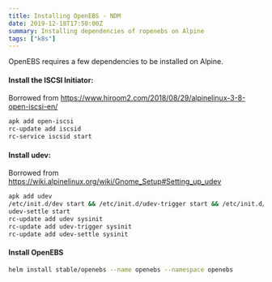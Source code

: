```yaml
---
title: Installing OpenEBS - NDM
date: 2019-12-18T17:50:00Z
summary: Installing dependencies of ropenebs on Alpine
tags: ["k8s"]
---
```


OpenEBS requires a few dependencies to be installed on Alpine.

#### Install the ISCSI Initiator:
Borrowed from https://www.hiroom2.com/2018/08/29/alpinelinux-3-8-open-iscsi-en/
```sh
apk add open-iscsi
rc-update add iscsid
rc-service iscsid start
```

#### Install udev:
Borrowed from https://wiki.alpinelinux.org/wiki/Gnome_Setup#Setting_up_udev
```sh
apk add udev
/etc/init.d/dev start && /etc/init.d/udev-trigger start && /etc/init.d/
udev-settle start
rc-update add udev sysinit
rc-update add udev-trigger sysinit
rc-update add udev-settle sysinit
```

#### Install OpenEBS
```sh
helm install stable/openebs --name openebs --namespace openebs
```